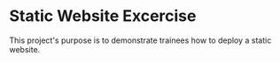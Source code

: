 # Static Website Excercise

This project's purpose is to demonstrate trainees how to deploy a static website.

